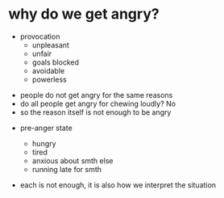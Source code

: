 # why do we get angry?

* provocation
  - unpleasant
  - unfair
  - goals blocked
  - avoidable
  - powerless


- people do not get angry for the same reasons
- do all people get angry for chewing loudly? No
- so the reason itself is not enough to be angry

* pre-anger state
  - hungry
  - tired
  - anxious about smth else
  - running late for smth


* each is not enough, it is also how we interpret the situation
